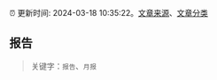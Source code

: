 :alarm_clock: 更新时间: 2024-03-18 10:35:22。[文章来源](/README.md)、[文章分类](/TAGS.md)

## 报告


> 关键字：`报告`、`月报`



